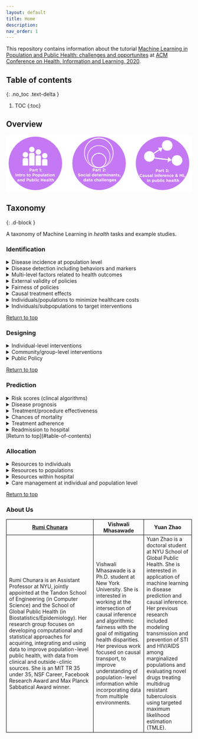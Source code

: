 ```yaml
---
layout: default
title: Home
description: 
nav_order: 1
---
```


This repository contains information about the tutorial [Machine Learning in Population and Public Health: challenges and opportunites](https://www.chilconference.org/workshop_b.html) at [ACM Conference on Health, Information and Learning, 2020](https://www.chilconference.org/index.html). 

## Table of contents
{: .no_toc .text-delta }

1. TOC
{:toc}


## Overview

![tutorial_overview](./Figures/chil_tutorial_overview123.png) 


## Taxonomy
{: .d-block }

A taxonomy of Machine Learning in <i>health</i> tasks and example studies.


### Identification

<details>
<summary>Disease incidence at population level</summary>
<ul> 
<li> <a href="https://www.nature.com/articles/nature12060?page=32">
Bhatt, Samir, et al. "The global distribution and burden of dengue." Nature 496.7446 (2013): 504-507. 
</a>  
</li>
</ul>
  </details>

<details>
<summary>Disease detection including behaviors and markers</summary>
<ul>
<li> <a href="https://jamanetwork.com/journals/jama/article-abstract/2588763">
Gulshan, Varun, et al. "Development and validation of a deep learning algorithm for detection of diabetic retinopathy in retinal fundus photographs." Jama 316.22 (2016): 2402-2410.
</a>
</li>

<li> <a href="https://arxiv.org/abs/1807.10215">
Lu, Jen-Tang, et al. "Deepspine: Automated lumbar vertebral segmentation, disc-level designation, and spinal stenosis grading using deep learning." arXiv preprint arXiv:1807.10215 (2018). </a> </li> 

<li> <a href="https://static1.squarespace.com/static/59d5ac1780bd5ef9c396eda6/t/5b737c761ae6cf102e2857d6/1534295158812/Arthroplasty+Identification+MLHC+2018+FINAL.pdf">
Paul, H. Yi, et al. "Deep Learning-Based Identification Of Traditional Hip, Knee, and Shoulder Arthroplasty and Application to Alternative Arthroplasty Designs." (2018). </a> </li> 

<li> <a href="https://ieeexplore.ieee.org/abstract/document/9000602">
M. Hu et al., "Learning to Recognize Chest-Xray Images Faster and More Efficiently Based on Multi-Kernel Depthwise Convolution," in IEEE Access, vol. 8, pp. 37265-37274, 2020, doi: 10.1109/ACCESS.2020.2974242. </a> </li> 
</ul>
</details>


<details>
<summary>Multi-level factors related to health outcomes</summary>
<ul><li> <a href="https://www.ncbi.nlm.nih.gov/pmc/articles/PMC7004474/">
Weichenthal, Scott, et al. "Within-city Spatial Variations in Ambient Ultrafine Particle Concentrations and Incident Brain Tumors in Adults." Epidemiology (Cambridge, Mass.) 31.2 (2020): 177.
</a></li></ul></details>

<details>
<summary>External validity of policies</summary>
<ul><li> <a href="https://www.frontiersin.org/articles/10.3389/fped.2017.00149/full">
Hermanspann T, Schoberer M, Robel-Tillig E, et al. Incidence and Severity of Prescribing Errors in Parenteral Nutrition for Pediatric Inpatients at a Neonatal and Pediatric Intensive Care Unit. Front Pediatr. 2017;5:149. Published 2017 Jun 30. doi:10.3389/fped.2017.00149 
</a></li></ul></details>


<details>
<summary>Fairness of policies</summary>
<ul><li> <a href="https://dl.acm.org/doi/abs/10.1145/3287560.3287593">
Obermeyer, Ziad, and Sendhil Mullainathan. "Dissecting racial bias in an algorithm that guides health decisions for 70 million people." Proceedings of the Conference on Fairness, Accountability, and Transparency. 2019.
</a></li></ul></details>



<details>
<summary>Causal treatment effects </summary>
<ul><li> <a href="https://academic.oup.com/aje/article/188/8/1569/5486454">
Lodi, Sara, et al. "Effect estimates in randomized trials and observational studies: comparing apples with apples." American journal of epidemiology 188.8 (2019): 1569-1577.
</a></li>

<li> 
<a href="https://europepmc.org/article/med/32501812">
Chiu, Yu-Han, et al. "The effect of prenatal treatments on offspring events in the presence of competing events: an application to a randomized trial of fertility therapies." Epidemiology (Cambridge, Mass.) (2020).
</a>
</li>

<li> 
<a href="https://www.annualreviews.org/doi/abs/10.1146/annurev-genom-083117-021731">
Burgess, Stephen, Christopher N. Foley, and Verena Zuber. "Inferring causal relationships between risk factors and outcomes from genome-wide association study data." Annual review of genomics and human genetics 19 (2018): 303-327.
</a>
</li>
</ul></details>


<details>
<summary>Individuals/populations to minimize healthcare costs </summary>
<ul><li> <a href="https://www.ncbi.nlm.nih.gov/pmc/articles/PMC1448604/pdf/0942139.pdf">
Rose, Sherri, Savannah L. Bergquist, and Timothy J. Layton. "Computational health economics for identification of unprofitable health care enrollees." Biostatistics 18.4 (2017): 682-694.
</a></li>

<li> 
<a href="https://www.healthaffairs.org/doi/abs/10.1377/hlthaff.2016.0012">
McGuire, Thomas G. "Achieving mental health care parity might require changes in payments and competition." Health Affairs 35.6 (2016): 1029-1035.
</a>
</li>


<li> 
<a href="https://europepmc.org/article/med/23513755">
Williams, J. "A new model for care population management." Healthcare Financial Management: Journal of the Healthcare Financial Management Association 67.3 (2013): 68-76.</a>
</li>


<li> 
<a href="https://www.acpjournals.org/doi/abs/10.7326/0003-4819-141-12-200412210-00008">
Childs, John D., et al. "A clinical prediction rule to identify patients with low back pain most likely to benefit from spinal manipulation: a validation study." Annals of internal medicine 141.12 (2004): 920-928.
</a>
</li>


<li> 
<a href="https://arxiv.org/abs/2006.07590">
Nishtala, Siddharth, et al. "Missed calls, Automated Calls and Health Support: Using AI to improve maternal health outcomes by increasing program engagement." arXiv preprint arXiv:2006.07590 (2020).</a>
</li>

<li> 
<a href="http://aruneshsinha.net/Files/Other/Papers/who_and_when_to_screen.pdf">
Ou, Han-Ching, et al. "Who and When to Screen: Multi-Round Active Screening for Network Recurrent Infectious Diseases Under Uncertainty." Proceedings of the 19th International Conference on Autonomous Agents and MultiAgent Systems. 2020.
</a>
</li>
</ul></details>


<details>
<summary>Individuals/subpopulations to target interventions  </summary>
<ul><li> <a href="https://academic.oup.com/biostatistics/article-abstract/18/4/682/3077114">
Braveman, Paula A., et al. "An approach to studying social disparities in health and health care." American Journal of Public Health 94.12 (2004): 2139-2148.
</a></li>

<li> 
<a href="https://bmjopen.bmj.com/content/7/1/e011580.abstract">
Tamang, Suzanne, et al. "Predicting patient ‘cost blooms’ in Denmark: a longitudinal population-based study." BMJ open 7.1 (2017): e011580.</a>
</li>


<li> 
<a href="https://www.sciencedirect.com/science/article/pii/S016762961830290X">
Bergquist, Savannah L., et al. "Data transformations to improve the performance of health plan payment methods." Journal of health economics 66 (2019): 195-207.</a>
</li>


<li> 
<a href="https://ajp.psychiatryonline.org/doi/abs/10.1176/ajp.2006.163.4.724">
Drozd, Edward M., et al. "Patient casemix classification for medicare psychiatric prospective payment." American Journal of Psychiatry 163.4 (2006): 724-732.
</a>
</li>


<li> 
<a href="https://academic.oup.com/ije/article-abstract/doi/10.1093/ije/dyaa035/5814327">
Rose, Sherri. "Intersections of machine learning and epidemiological methods for health services research." International Journal of Epidemiology (2020).</a>
</li>

<li> 
<a href="https://onlinelibrary.wiley.com/doi/abs/10.1111/biom.13206?casa_token=oHkCsdUBcFYAAAAA:7IF1LBK-6dIzdc91k_0UJI7EQVC4zoPZATmrvOgsN_8M-rq0MZwlN0mnkCTu5UdgqdAOsXaN96cILA">
Zink, Anna, and Sherri Rose. "Fair regression for health care spending." Biometrics (2019).
</a>
</li>

<li> 
<a href="https://onlinelibrary.wiley.com/doi/abs/10.1111/1475-6773.12464">
Rose, Sherri. "A machine learning framework for plan payment risk adjustment." Health services research 51.6 (2016): 2358-2374.</a>
</li>

<li> 
<a href="https://onlinelibrary.wiley.com/doi/abs/10.1002/hec.3657">
Park, Sungchul, and Anirban Basu. "Alternative evaluation metrics for risk adjustment methods." Health economics 27.6 (2018): 984-1010.</a>
</li>

<li> 
<a href="https://onlinelibrary.wiley.com/doi/abs/10.1111/1475-6773.12818">
Shrestha, Akritee, et al. "Mental health risk adjustment with clinical categories and machine learning." Health services research 53 (2018): 3189-3206.</a>
</li>
</ul></details>
 
 [Return to top](#table-of-contents)
 

### Designing
<details>
<summary>Individual-level interventions</summary>
<ul><li> <a href="https://www.aaai.org/ocs/index.php/AAAI/AAAI18/paper/viewPaper/17358">
Rahmattalabi, Aida, et al. "Influence Maximization for Social Network Based Substance Abuse Prevention." Thirty-Second AAAI Conference on Artificial Intelligence. 2018.
</a></li></ul></details>


<details>
<summary>Community/group-level interventions </summary>
<ul><li> <a href="https://ieeexplore.ieee.org/abstract/document/6605814">
Ahsan, GM Tanimul, et al. "Toward an mHealth intervention for smoking cessation." 2013 IEEE 37th Annual Computer Software and Applications Conference Workshops. IEEE, 2013.
</a></li></ul></details>

<details>
<summary>Public Policy </summary>
<ul><li> <a href="https://ajph.aphapublications.org/doi/full/10.2105/AJPH.94.12.2139">
Braveman, Paula A., et al. "An approach to studying social disparities in health and health care." American Journal of Public Health 94.12 (2004): 2139-2148.
</a></li></ul></details>
 
 [Return to top](#table-of-contents)


### Prediction

<details>
<summary>Risk scores (clincal algorithms) </summary>
<ul><li> <a href="https://www.nejm.org/doi/full/10.1056/NEJMms2004740">
Vyas, Darshali A., Leo G. Eisenstein, and David S. Jones. "Hidden in Plain Sight—Reconsidering the Use of Race Correction in Clinical Algorithms." (2020).
</a></li></ul></details>


<details>
<summary> Disease prognosis  </summary>
<ul><li> <a href="https://www.liebertpub.com/doi/abs/10.1089/BIG.2015.0020">
Razavian, Narges, et al. "Population-level prediction of type 2 diabetes from claims data and analysis of risk factors." Big Data 3.4 (2015): 277-287.</a></li>
<li> <a href="https://www.aeaweb.org/articles?id=10.1257/aer.p20171084">
Mullainathan, Sendhil, and Ziad Obermeyer. "Does machine learning automate moral hazard and error?." American Economic Review 107.5 (2017): 476-80.</a></li>
<li> <a href="https://www.thieme-connect.com/products/ejournals/html/10.4338/ACI-2015-03-RA-0036">
Dugan, Tamara M., et al. "Machine learning techniques for prediction of early childhood obesity." Applied clinical informatics 6.03 (2015): 506-520.</a></li>
<li> <a href="https://aasldpubs.onlinelibrary.wiley.com/doi/abs/10.1002/hep.27750">
Tighe, Patrick J., et al. "Teaching a machine to feel postoperative pain: combining high-dimensional clinical data with machine learning algorithms to forecast acute postoperative pain." Pain Medicine 16.7 (2015): 1386-1401.</a></li>
<li> <a href="https://academic.oup.com/painmedicine/article-abstract/16/7/1386/1918425">
Konerman, Monica A., et al. "Improvement of predictive models of risk of disease progression in chronic hepatitis C by incorporating longitudinal data." Hepatology 61.6 (2015): 1832-1841.</a></li>
<li> <a href="https://www.ncbi.nlm.nih.gov/pmc/articles/PMC6287925/">
Bergquist, Savannah L., et al. "Classifying lung cancer severity with ensemble machine learning in health care claims data." Proceedings of machine learning research 68 (2017): 25.</a></li>
<li> <a href="http://proceedings.mlr.press/v68/fiorini17a.html">
Fiorini, Samuele, et al. "Temporal prediction of multiple sclerosis evolution from patient-centered outcomes." Machine Learning for Healthcare Conference. 2017.</a></li>
<li> <a href="https://arxiv.org/abs/1708.05894">
Futoma, Joseph, et al. "An improved multi-output gaussian process rnn with real-time validation for early sepsis detection." arXiv preprint arXiv:1708.05894 (2017).</a></li>
</ul></details>


<details>
<summary>Treatment/procedure effectiveness  </summary>
<ul><li> <a href="https://onlinelibrary.wiley.com/doi/abs/10.1111/1475-6773.12068">
Watkins, Stephanie, et al. "An Empirical Comparison of Tree‐Based Methods for Propensity Score Estimation." Health services research 48.5 (2013): 1798-1817.</a></li>

<li> <a href="https://onlinelibrary.wiley.com/doi/abs/10.1002/hec.3189">
Kreif, Noémi, et al. "Evaluation of the effect of a continuous treatment: a machine learning approach with an application to treatment for traumatic brain injury." Health economics 24.9 (2015): 1213-1228.</a></li>

<li> <a href="https://journals.sagepub.com/doi/full/10.1177/0962280214521341">
Kreif, Noémi, et al. "Evaluating treatment effectiveness under model misspecification: a comparison of targeted maximum likelihood estimation with bias-corrected matching." Statistical methods in medical research 25.5 (2016): 2315-2336.</a></li>

<li> <a href="https://academic.oup.com/aje/article-abstract/186/12/1370/3886032">
Kreif, Noémi, et al. "Estimating the comparative effectiveness of feeding interventions in the pediatric intensive care unit: a demonstration of longitudinal targeted maximum likelihood estimation." American journal of epidemiology 186.12 (2017): 1370-1379.</a></li>

<li> <a href="https://onlinelibrary.wiley.com/doi/abs/10.1111/biom.12927">
Rose, Sherri, and Sharon‐Lise Normand. "Double robust estimation for multiple unordered treatments and clustered observations: Evaluating drug‐eluting coronary artery stents." Biometrics 75.1 (2019): 289-296.</a></li>

<li> <a href="https://arxiv.org/abs/1705.08498">
Suresh, Harini, et al. "Clinical intervention prediction and understanding using deep networks." arXiv preprint arXiv:1705.08498 (2017).</a></li>

<li> <a href="https://arxiv.org/abs/1807.06489">
Mahmood, Rafid, et al. "Automated treatment planning in radiation therapy using generative adversarial networks." arXiv preprint arXiv:1807.06489 (2018).</a></li>

<li> <a href="https://www.ncbi.nlm.nih.gov/pmc/articles/pmc6110979/">
Bihorac, Azra, et al. "MySurgeryRisk: development and validation of a machine-learning risk algorithm for major complications and death after surgery." Annals of surgery 269.4 (2019): 652.</a></li>


<li> <a href="https://www.nature.com/articles/s41746-018-0029-1//">
Rajkomar, Alvin, et al. "Scalable and accurate deep learning with electronic health records." NPJ Digital Medicine 1.1 (2018): 18.</a></li>

<li> <a href="https://bmjopen.bmj.com/content/8/8/e025204.abstract">
Larney, Sarah, et al. "Using routinely collected data to understand and predict adverse outcomes in opioid agonist treatment: Protocol for the Opioid Agonist Treatment Safety (OATS) Study." BMJ open 8.8 (2018): e025204.</a></li>

<li> <a href="https://academic.oup.com/painmedicine/article-abstract/16/7/1386/1918425">
Tighe, Patrick J., et al. "Teaching a machine to feel postoperative pain: combining high-dimensional clinical data with machine learning algorithms to forecast acute postoperative pain." Pain Medicine 16.7 (2015): 1386-1401.</a></li>

<li> <a href="https://journals.lww.com/transplantjournal/FullText/2017/04000/Machine_Learning_Algorithms_Predict_Graft_Failure.25.aspx/">
Lau, Lawrence, et al. "Machine-learning algorithms predict graft failure after liver transplantation." Transplantation 101.4 (2017): e125-e132.</a></li>

<li> <a href="https://link.springer.com/article/10.1186/s13054-019-2411-z">
Zhang, Zhongheng, Kwok M. Ho, and Yucai Hong. "Machine learning for the prediction of volume responsiveness in patients with oliguric acute kidney injury in critical care." Critical Care 23.1 (2019): 112.</a></li>
</ul></details>


<details>
<summary>Chances of mortality </summary>
<ul><li> <a href="https://journalofethics.ama-assn.org/article/can-ai-help-reduce-disparities-general-medical-and-mental-health-care/2019-02">
Chen, Irene Y., Peter Szolovits, and Marzyeh Ghassemi. "Can AI help reduce disparities in general medical and mental health care?." AMA journal of ethics 21.2 (2019): 167-179. 
</a></li>

<li> <a href="https://journalofethics.ama-assn.org/article/can-ai-help-reduce-disparities-general-medical-and-mental-health-care/2019-02">
Einav, Liran, et al. "Predictive modeling of US health care spending in late life." Science 360.6396 (2018): 1462-1465.
</a></li>

<li> <a href="https://www.nature.com/articles/s41746-018-0029-1/">
Rajkomar, Alvin, et al. "Scalable and accurate deep learning with electronic health records." NPJ Digital Medicine 1.1 (2018): 18.
</a></li>


<li> <a href="http://proceedings.mlr.press/v68/forte17a.html">
Forte, José Castela, et al. "Predicting long-term mortality with first week post-operative data after Coronary Artery Bypass Grafting using Machine Learning models." Machine Learning for Healthcare Conference. 2017.
</a></li>
</ul></details>


<details>
<summary>Treatment adherence </summary>
<ul><li> <a href="https://onlinelibrary.wiley.com/doi/abs/10.1111/1475-6773.12310">
Franklin, Jessica M., et al. "Observing versus predicting: initial patterns of filling predict long‐term adherence more accurately than high‐dimensional modeling techniques." Health services research 51.1 (2016): 220-239.
</a></li>

<li> <a href="https://ieeexplore.ieee.org/abstract/document/7889104/">
Karanasiou, Georgia Spiridon, et al. "Predicting adherence of patients with HF through machine learning techniques." Healthcare technology letters 3.3 (2016): 165-170.
</a></li>
</ul></details>


<details>
<summary>Readmission to hospital </summary>
<ul><li> <a href="https://dl.acm.org/doi/abs/10.1145/3287560.3287593">
Galiatsatos, Panagis, et al. "The Association Between Neighborhood Socioeconomic Disadvantage and Readmissions for Patients Hospitalized With Sepsis." Critical Care Medicine 48.6 (2020): 808-814. 
</a></li>

<li> <a href="https://journalofethics.ama-assn.org/article/can-ai-help-reduce-disparities-general-medical-and-mental-health-care/2019-02">
Chen, Irene Y., Peter Szolovits, and Marzyeh Ghassemi. "Can AI help reduce disparities in general medical and mental health care?." AMA journal of ethics 21.2 (2019): 167-179. 
</a></li>
</ul></details>
[Return to top](#table-of-contents)
 


### Allocation

<details>
<summary>Resources to individuals  </summary>
<ul><li> <a href="https://onlinelibrary.wiley.com/doi/abs/10.1111/ajt.15115">
Snyder, Jon J., et al. "Organ distribution without geographic boundaries: a possible framework for organ allocation." American Journal of Transplantation 18.11 (2018): 2635-2640.
</a></li>

<li> <a href="https://www.sciencedirect.com/science/article/pii/S001236921551283X">
Davis, Steven Q., and Edward R. Garrity Jr. "Organ allocation in lung transplant." Chest 132.5 (2007): 1646-1651.
</a></li>

<li> <a href="https://cjasn.asnjournals.org/content/12/5/848.short">
Asch, William S., and Margaret J. Bia. "New organ allocation system for combined liver-kidney transplants and the availability of kidneys for transplant to patients with stage 4–5 CKD." Clinical Journal of the American Society of Nephrology 12.5 (2017): 848-852.
</a></li>

<li> <a href="https://www.aaai.org/ojs/index.php/AAAI/article/view/3838">
Kube, Amanda, Sanmay Das, and Patrick J. Fowler. "Allocating interventions based on predicted outcomes: A case study on homelessness services." Proceedings of the AAAI Conference on Artificial Intelligence. Vol. 33. 2019.
</a></li>
</ul></details>
 

<details>
<summary>Resources to populations  </summary>
<ul><li> <a href="https://journals.sagepub.com/doi/abs/10.1111/ijs.12571">
Lord, Aaron S., et al. "Discharge educational strategies for reduction of vascular events (DESERVE): design and methods." International journal of stroke 10.SA100 (2015): 151-154.
</a></li>

<li> <a href="https://teamcore.seas.harvard.edu/files/teamcore/files/2018_14_teamcore_bridging_gap_theory.pdf">
Yadav, Amulya, et al. "Bridging the Gap Between Theory and Practice in Influence Maximization: Raising Awareness about HIV among Homeless Youth." IJCAI. 2018.
</a></li>

<li> <a href="https://www.aaai.org/ocs/index.php/AAAI/AAAI18/paper/viewPaper/17358">
Rahmattalabi, Aida, et al. "Influence Maximization for Social Network Based Substance Abuse Prevention." Thirty-Second AAAI Conference on Artificial Intelligence. 2018.
</a></li>
</ul></details>



<details>
<summary>Resources within hospital  </summary>
<ul><li> <a href="https://journals.lww.com/cinjournal/Fulltext/2018/05000/A_Hospital_Bed_Allocation_Hybrid_Model_Based_on.7.aspx">
da Silveira Grübler, Murillo, et al. "A hospital bed allocation hybrid model based on situation awareness." CIN: Computers, Informatics, Nursing 36.5 (2018): 249-255.
</a></li>

<li> <a href="https://journals.sagepub.com/doi/abs/10.1177/0969733018759831">
Scott, P. Anne, et al. "Resource allocation and rationing in nursing care: A discussion paper." Nursing Ethics 26.5 (2019): 1528-1539.
</a></li>

<li> <a href="https://link.springer.com/content/pdf/10.1007/s10729-015-9335-1.pdf">
Feng, Yen-Yi, I-Chin Wu, and Tzu-Li Chen. "Stochastic resource allocation in emergency departments with a multi-objective simulation optimization algorithm." Health Care Management Science 20.1 (2017): 55-75.
</a></li>
</ul></details>


<details>
<summary>Care management at individual and population level </summary>
<ul><li> <a href="https://www.sciencedirect.com/science/article/pii/S073567571730468">
Chacko, Jerel, et al. "Effect of an emergency department opioid prescription policy on prescribing patterns." The American Journal of Emergency Medicine 35.9 (2017): 1327-1329.
</a></li>

<li> <a href="https://www.sciencedirect.com/science/article/pii/S073646791630988X1">
Osborn, Scott R., et al. "Changes in provider prescribing patterns after implementation of an emergency department prescription opioid policy." The Journal of emergency medicine 52.4 (2017): 538-546.
</a></li>

<li> <a href="https://www.ncbi.nlm.nih.gov/pubmed/8221823">
[Kucukarslan, S., et al. "Points to consider about prescription drug prices: an overview of federal policy and pricing studies." Clinical therapeutics 15.4 (1993): 726.]
</a></li>
</ul></details>
 
 [Return to top](#table-of-contents)

### About Us
 <!-- <|[Rumi Chunara](https://rumichunara.github.io/) | Vishwali Mhasawade | Yuan Zhao | -->

 <!-- | Rumi Chunara is an Assistant Professor at NYU, jointly appointed at the Tandon School of Engineering (in Computer Science) and the School of Global Public Health (in Biostatistics/Epidemiology). Her research group focuses on developing computational and statistical approaches for acquiring, integrating and using data to improve population-level public health, with data from clinical and outside-clinic sources. She is an MIT TR 35 under 35, NSF Career, Facebook Research Award and Max Planck Sabbatical Award winner.|  | |
  --> 
<style> .tablelines table, .tablelines td, .tablelines th { border: 1px solid black; } </style>
<table class="tablelines" >
<tr>
    <th><a href="https://rumichunara.github.io/">Rumi Chunara</a></th>
    <th>Vishwali Mhasawade</th> 
    <th>Yuan Zhao</th>
  </tr>
<tr>
<td>Rumi Chunara is an Assistant Professor at NYU, jointly appointed at the Tandon School of Engineering (in Computer Science) and the School of Global Public Health (in Biostatistics/Epidemiology). Her research group focuses on developing computational and statistical approaches for acquiring, integrating and using data to improve population-level public health, with data from clinical and outside-clinic sources. She is an MIT TR 35 under 35, NSF Career, Facebook Research Award and Max Planck Sabbatical Award winner.</td>
<td>
Vishwali Mhasawade is a Ph.D. student at New York University. She is interested in working at the intersection of causal inference and algorithmic fairness with the goal of mitigating health disparities. Her previous work focused on causal transport, to improve understanding of population-level information while incorporating data from multiple environments.</td>
<td>
Yuan Zhao is a doctoral student at NYU School of Global Public Health. She is interested in application of machine learning in disease prediction and causal inference. Her previous research included modeling transmission and prevention of STI and HIV/AIDS among marginalized populations and evaluating novel drugs treating multidrug resistant tuberculosis using targeted maximum likelihood estimation (TMLE).</td>
</tr>
</table> 

